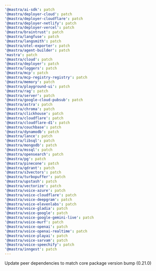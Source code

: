 ```yaml
---
'@mastra/ai-sdk': patch
'@mastra/deployer-cloud': patch
'@mastra/deployer-cloudflare': patch
'@mastra/deployer-netlify': patch
'@mastra/deployer-vercel': patch
'@mastra/braintrust': patch
'@mastra/langfuse': patch
'@mastra/langsmith': patch
'@mastra/otel-exporter': patch
'@mastra/agent-builder': patch
'mastra': patch
'@mastra/cloud': patch
'@mastra/deployer': patch
'@mastra/loggers': patch
'@mastra/mcp': patch
'@mastra/mcp-registry-registry': patch
'@mastra/memory': patch
'@mastra/playground-ui': patch
'@mastra/rag': patch
'@mastra/server': patch
'@mastra/google-cloud-pubsub': patch
'@mastra/astra': patch
'@mastra/chroma': patch
'@mastra/clickhouse': patch
'@mastra/cloudflare': patch
'@mastra/cloudflare-d1': patch
'@mastra/couchbase': patch
'@mastra/dynamodb': patch
'@mastra/lance': patch
'@mastra/libsql': patch
'@mastra/mongodb': patch
'@mastra/mssql': patch
'@mastra/opensearch': patch
'@mastra/pg': patch
'@mastra/pinecone': patch
'@mastra/qdrant': patch
'@mastra/s3vectors': patch
'@mastra/turbopuffer': patch
'@mastra/upstash': patch
'@mastra/vectorize': patch
'@mastra/voice-azure': patch
'@mastra/voice-cloudflare': patch
'@mastra/voice-deepgram': patch
'@mastra/voice-elevenlabs': patch
'@mastra/voice-gladia': patch
'@mastra/voice-google': patch
'@mastra/voice-google-gemini-live': patch
'@mastra/voice-murf': patch
'@mastra/voice-openai': patch
'@mastra/voice-openai-realtime': patch
'@mastra/voice-playai': patch
'@mastra/voice-sarvam': patch
'@mastra/voice-speechify': patch
'@mastra/inngest': patch
---
```


Update peer dependencies to match core package version bump (0.21.0)
